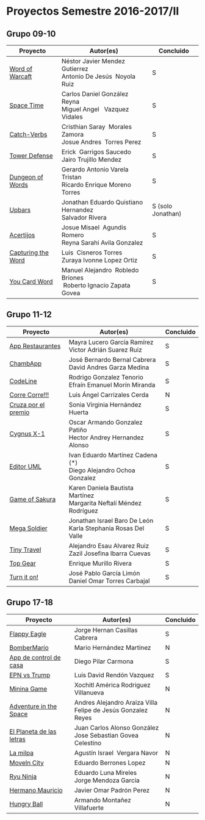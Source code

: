 # Proyectos Semestre 2016-2017/II

<!-- ============================================ Grupo 09-10 ============================================ -->
## Grupo 09-10
<table>
<thead>
<tr>
<th>Proyecto</th>
<th>Autor(es)</th>
<th>Concluido</th>
</tr>
</thead>
<tbody>
<tr><td><a target='_blank' href='https://acominf.github.io/WordOfWarcaft/'>
Word of Warcaft</a></td><td>Néstor Javier Mendez Gutierrez<br>Antonio De Jesús  Noyola Ruiz</td><td>S</td></tr>

<tr><td><a target='_blank' href='https://acominf.github.io/SpaceTime/'>
Space Time</a></td><td>Carlos Daniel González Reyna<br>Miguel Angel   Vazquez Vidales</td><td>S</td></tr>

<tr><td><a target='_blank' href='https://acominf.github.io/CatchVerbs/'>
Catch-Verbs</a></td><td>Cristhian Saray  Morales Zamora<br>Josue Andres  Torres Perez</td><td>S</td></tr>

<tr><td><a target='_blank' href='https://acominf.github.io/TowerDefense/'>
Tower Defense</a></td><td>Erick  Garrigos Saucedo<br>Jairo Trujillo Mendez</td><td>S</td></tr>

<tr><td><a target='_blank' href='https://acominf.github.io/DungeonOfWords/'>
Dungeon of Words</a></td><td>Gerardo Antonio Varela Tristan<br>Ricardo Enrique Moreno Torres</td><td>S</td></tr>

<tr><td><a target='_blank' href='https://acominf.github.io/Upbars/'>
Upbars</a></td><td>Jonathan Eduardo Quistiano Hernandez<br>Salvador Rivera</td><td>S (solo Jonathan)</td></tr>

<tr><td><a target='_blank' href='https://acominf.github.io/Acertijos/'>
Acertijos</a></td><td>Josue Misael  Agundis Romero<br>Reyna Sarahi Avila Gonzalez</td><td>S</td></tr>

<tr><td><a target='_blank' href='https://acominf.github.io/CapturingTheWord/'>
Capturing the Word</a></td><td>Luis  Cisneros Torres<br>Zuraya Ivonne Lopez Ortiz</td><td>S</td></tr>

<tr><td><a target='_blank' href='https://acominf.github.io/YouCardWord/'>
You Card Word</a></td><td>Manuel Alejandro  Robledo Briones<br> Roberto Ignacio Zapata Govea</td><td>S</td></tr>

</tbody>
</table>

<!-- ============================================ Grupo 11-12 ============================================ -->
## Grupo 11-12
<table>
<thead>
<tr>
<th>Proyecto</th>
<th>Autor(es)</th>
<th>Concluido</th>
</tr>
</thead>
<tbody>
<tr><td><a target='_blank' href='https://acominf.github.io/AppRestaurante/'>
App Restaurantes</a></td><td>Mayra Lucero García Ramírez<br>Victor Adrián Suarez Ruiz</td><td>S</td></tr>

<tr><td><a target='_blank' href='https://acominf.github.io/ChambApp/'>
ChambApp</a></td><td>José Bernardo Bernal Cabrera<br>David Andres Garza Medina</td><td>S</td></tr>

<tr><td><a target='_blank' href='https://acominf.github.io/CodeLine/'>
CodeLine</a></td><td>Rodrigo Gonzalez Tenorio<br>Efraín Emanuel Morín Miranda</td><td>S</td></tr>

<tr><td><a target='_blank' href='https://acominf.github.io/CorreCorre/'>
Corre Corre!!!</a></td><td>Luis Ángel Carrizales Cerda</td><td>N</td></tr>

<tr><td><a target='_blank' href='https://acominf.github.io/CruzaPorElPremio/'>
Cruza por el premio</a></td><td>Sonia Virginia Hernández Huerta</td><td>S</td></tr>

<tr><td><a target='_blank' href='https://acominf.github.io/CygnusX-1/'>
Cygnus X-1</a></td><td>Oscar Armando Gonzalez Patiño<br>Hector Andrey Hernandez Alonso</td><td>S</td></tr>

<tr><td><a target='_blank' href='https://acominf.github.io/EditorUML/'>
Editor UML</a></td><td>Ivan Eduardo Martínez Cadena (*)<br>Diego Alejandro Ochoa Gonzalez</td><td>S</td></tr>

<tr><td><a target='_blank' href='https://acominf.github.io/GameOfSakura/'>
Game of Sakura</a></td><td>Karen Daniela Bautista Martínez<br>Margarita Neftalí Méndez Rodríguez</td><td>S</td></tr>

<tr><td><a target='_blank' href='https://acominf.github.io/MegaSoldier/'>
Mega Soldier</a></td><td>Jonathan Israel Baro De León<br>Karla Stephania Rosas Del Valle</td><td>S</td></tr>

<tr><td><a target='_blank' href='https://acominf.github.io/TinyTravel/'>
Tiny Travel</a></td><td>Alejandro Esau Alvarez Ruiz<br>Zazil Josefina Ibarra Cuevas</td><td>S</td></tr>

<tr><td><a target='_blank' href='https://acominf.github.io/TopGear/'>
Top Gear</a></td><td>Enrique Murillo Rivera</td><td>S</td></tr>

<tr><td><a target='_blank' href='https://acominf.github.io/TurnItOn/'>
Turn it on!</a></td><td>José Pablo García Limón<br>Daniel Omar Torres Carbajal</td><td>S</td></tr>

</tbody>
</table>

<!-- ============================================ Grupo 17-18 ============================================ -->
## Grupo 17-18
<table>
<thead>
<tr>
<th>Proyecto</th>
<th>Autor(es)</th>
<th>Concluido</th>
</tr>
</thead>
<tbody>
<tr><td><a target='_blank' href='https://acominf.github.io/FlappyEagle/'>
Flappy Eagle</a></td><td>Jorge Hernan Casillas Cabrera</td><td>S</td></tr>

<tr><td><a target='_blank' href='https://acominf.github.io/BomberMario/'>
BomberMario</a></td><td>Mario Hernández Martinez</td><td>N</td></tr>

<tr><td><a target='_blank' href='https://acominf.github.io/AppControlCasa/'>
App de control de casa</a></td><td>Diego Pilar Carmona</td><td>S</td></tr>

<tr><td><a target='_blank' href='https://acominf.github.io/EPNvsTrump/'>
EPN vs Trump</a></td><td>Luis David Rendón Vazquez</td><td>S</td></tr>

<tr><td><a target='_blank' href='https://acominf.github.io/MininaGame/'>
Minina Game</a></td><td>Xochitl América Rodriguez Villanueva</td><td>N</td></tr>

<tr><td><a target='_blank' href='https://acominf.github.io/AdventureInSpace/'>
Adventure in the Space</a></td><td>Andres Alejandro Araiza Villa<br>Felipe de Jesús Gonzalez Reyes</td><td>N</td></tr>

<tr><td><a target='_blank' href='https://acominf.github.io/PlanetaDeLetras/'>
El Planeta de las letras</a></td><td>Juan Carlos Alonso González<br>Jose Sebastian Govea Celestino</td><td>N</td></tr>

<tr><td><a target='_blank' href='https://acominf.github.io/LaMilpa/'>
La milpa</a></td><td>Agustín Israel  Vergara Navor</td><td>N</td></tr>

<tr><td><a target='_blank' href='https://acominf.github.io/MoveInCity/'>
MoveIn City</a></td><td>Eduardo Berrones Lopez</td><td>N</td></tr>

<tr><td><a target='_blank' href='https://acominf.github.io/RyuNinja/'>
Ryu Ninja</a></td><td>Eduardo Luna Mireles<br>Jorge Mendoza Garcia</td><td>N</td></tr>

<tr><td><a target='_blank' href='https://acominf.github.io/HermanoMauricio/'>
Hermano Mauricio</a></td><td>Javier Omar Padrón Perez</td><td>N</td></tr>

<tr><td><a target='_blank' href='https://acominf.github.io/HungryBall/'>
Hungry Ball</a></td><td>Armando Montañez Villafuerte</td><td>N</td></tr>

</tbody>
</table>
